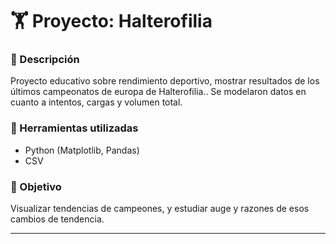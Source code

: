 # 🏋️ Proyecto: Halterofilia

### 📝 Descripción
Proyecto educativo sobre rendimiento deportivo, mostrar resultados de los últimos campeonatos de europa de Halterofilia.. Se modelaron datos en cuanto a intentos, cargas y volumen total.

### 🔧 Herramientas utilizadas
- Python (Matplotlib, Pandas)
- CSV


### 📌 Objetivo
Visualizar tendencias de campeones, y estudiar auge y razones de esos cambios de tendencia.

---
